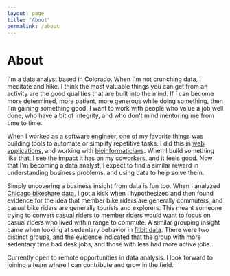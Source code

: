 ```yaml
---
layout: page
title: "About"
permalink: /about
---
```


# About

I'm a data analyst based in Colorado. When I'm not crunching data, I meditate and hike. I think the most valuable things you can get from an activity are the good qualities that are built into the mind. If I can become more determined, more patient, more generous while doing something, then I'm gaining something good. I want to work with people who value a job well done, who have a bit of integrity, and who don't mind mentoring me from time to time.

When I worked as a software engineer, one of my favorite things was building tools to automate or simplify repetitive tasks. I did this in [web applications](https://www.github.com/Iancam/reduxResources), and working with [bioinformaticians](https://www.github.com/Iancam/midstream). When I build something like that, I see the impact it has on my coworkers, and it feels good. Now that I'm becoming a data analyst, I expect to find a similar reward in understanding business problems, and using data to help solve them.

Simply uncovering a business insight from data is fun too. When I analyzed [Chicago bikeshare data](/posts/2024/10/18/Divvy-Case-Study), I got a kick when I hypothesized and then found evidence for the idea that member bike riders are generally commuters, and casual bike riders are generally tourists and explorers. This meant someone trying to convert casual riders to member riders would want to focus on casual riders who lived within range to commute. A similar grouping insight came when looking at sedentary behavior in [fitbit data](/posts/2024/10/25/Bellabeat_case_study). There were two distinct groups, and the evidence indicated that the group with more sedentary time had desk jobs, and those with less had more active jobs.

Currently open to remote opportunities in data analysis. I look forward to joining a team where I can contribute and grow in the field.
